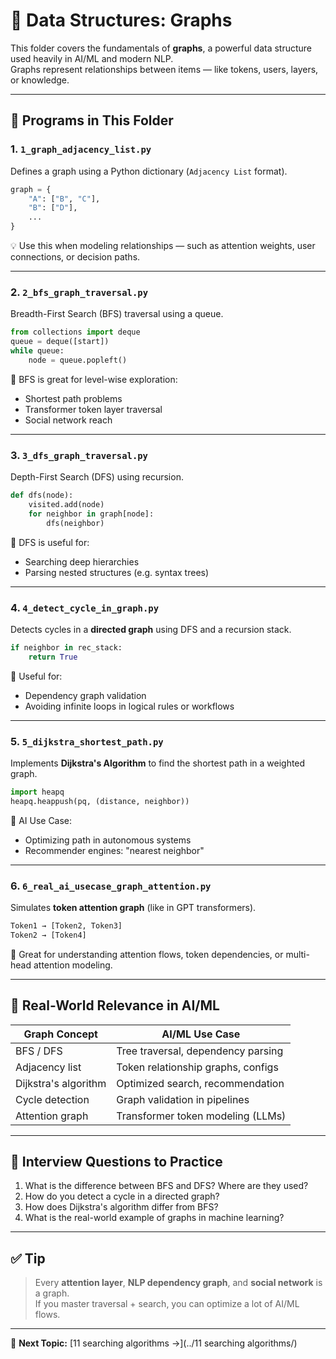 # 🧠 Data Structures: Graphs

This folder covers the fundamentals of **graphs**, a powerful data structure used heavily in AI/ML and modern NLP.  
Graphs represent relationships between items — like tokens, users, layers, or knowledge.

---

## 📌 Programs in This Folder

### 1. `1_graph_adjacency_list.py`

Defines a graph using a Python dictionary (`Adjacency List` format).

```python
graph = {
    "A": ["B", "C"],
    "B": ["D"],
    ...
}
```

💡 Use this when modeling relationships — such as attention weights, user connections, or decision paths.

---

### 2. `2_bfs_graph_traversal.py`

Breadth-First Search (BFS) traversal using a queue.

```python
from collections import deque
queue = deque([start])
while queue:
    node = queue.popleft()
```

🔁 BFS is great for level-wise exploration: 
- Shortest path problems
- Transformer token layer traversal
- Social network reach

---

### 3. `3_dfs_graph_traversal.py`

Depth-First Search (DFS) using recursion.

```python
def dfs(node):
    visited.add(node)
    for neighbor in graph[node]:
        dfs(neighbor)
```

📌 DFS is useful for:
- Searching deep hierarchies
- Parsing nested structures (e.g. syntax trees)

---

### 4. `4_detect_cycle_in_graph.py`

Detects cycles in a **directed graph** using DFS and a recursion stack.

```python
if neighbor in rec_stack:
    return True
```

🚨 Useful for:
- Dependency graph validation
- Avoiding infinite loops in logical rules or workflows

---

### 5. `5_dijkstra_shortest_path.py`

Implements **Dijkstra's Algorithm** to find the shortest path in a weighted graph.

```python
import heapq
heapq.heappush(pq, (distance, neighbor))
```

🚗 AI Use Case:
- Optimizing path in autonomous systems
- Recommender engines: "nearest neighbor"

---

### 6. `6_real_ai_usecase_graph_attention.py`

Simulates **token attention graph** (like in GPT transformers).

```python
Token1 → [Token2, Token3]
Token2 → [Token4]
```

🧠 Great for understanding attention flows, token dependencies, or multi-head attention modeling.

---

## 🎯 Real-World Relevance in AI/ML

| Graph Concept        | AI/ML Use Case |
|----------------------|----------------|
| BFS / DFS            | Tree traversal, dependency parsing |
| Adjacency list       | Token relationship graphs, configs |
| Dijkstra's algorithm | Optimized search, recommendation |
| Cycle detection      | Graph validation in pipelines |
| Attention graph      | Transformer token modeling (LLMs) |

---

## 🧠 Interview Questions to Practice

1. What is the difference between BFS and DFS? Where are they used?
2. How do you detect a cycle in a directed graph?
3. How does Dijkstra's algorithm differ from BFS?
4. What is the real-world example of graphs in machine learning?

---

## ✅ Tip

> Every **attention layer**, **NLP dependency graph**, and **social network** is a graph.  
> If you master traversal + search, you can optimize a lot of AI/ML flows.

---

📁 **Next Topic:** [11 searching algorithms →](../11 searching algorithms/)
